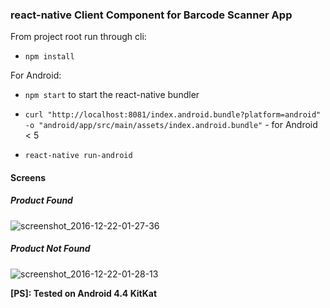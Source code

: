 ### react-native Client Component for Barcode Scanner App

From project root run through cli:
- `npm install`

For Android:

- `npm start` to start the react-native bundler

- `curl "http://localhost:8081/index.android.bundle?platform=android" -o "android/app/src/main/assets/index.android.bundle"` - for Android < 5

- `react-native run-android`

#### Screens

##### Product Found
![screenshot_2016-12-22-01-27-36](https://cloud.githubusercontent.com/assets/1255023/21421403/7ff3801a-c7e7-11e6-8e82-47fa80c6dd9b.png)

##### Product Not Found
![screenshot_2016-12-22-01-28-13](https://cloud.githubusercontent.com/assets/1255023/21421404/8003b0fc-c7e7-11e6-91a5-94837e42cf23.png)


**[PS]: Tested on Android 4.4 KitKat**
